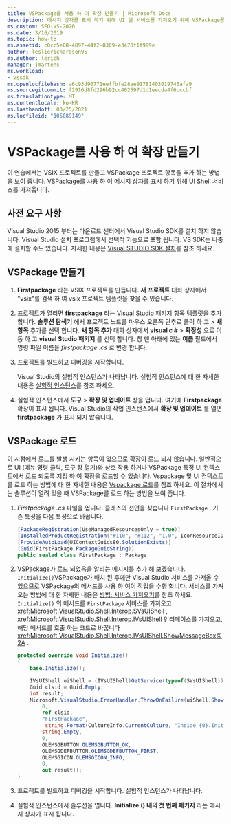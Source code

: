 ```yaml
---
title: VSPackage를 사용 하 여 확장 만들기 | Microsoft Docs
description: 메시지 상자를 표시 하기 위해 UI 셸 서비스를 가져오기 위해 VSPackage를 사용 하 여 VSIX 프로젝트를 만들고 VSPackage 프로젝트 항목을 추가 하는 방법에 대해 알아봅니다.
ms.custom: SEO-VS-2020
ms.date: 3/16/2019
ms.topic: how-to
ms.assetid: c0cc5e08-4897-44f2-8309-e3478f1f999e
author: leslierichardson95
ms.author: lerich
manager: jmartens
ms.workload:
- vssdk
ms.openlocfilehash: a6c93d90771eeffbfe28ae91781403019743afa9
ms.sourcegitcommit: f2916d8fd296b92cc402597d1d1eecda4f6cccbf
ms.translationtype: MT
ms.contentlocale: ko-KR
ms.lasthandoff: 03/25/2021
ms.locfileid: "105089149"
---
```

# <a name="create-an-extension-with-a-vspackage"></a>VSPackage를 사용 하 여 확장 만들기

이 연습에서는 VSIX 프로젝트를 만들고 VSPackage 프로젝트 항목을 추가 하는 방법을 보여 줍니다. VSPackage를 사용 하 여 메시지 상자를 표시 하기 위해 UI Shell 서비스를 가져옵니다.

## <a name="prerequisites"></a>사전 요구 사항

Visual Studio 2015 부터는 다운로드 센터에서 Visual Studio SDK를 설치 하지 않습니다. Visual Studio 설치 프로그램에서 선택적 기능으로 포함 됩니다. VS SDK는 나중에 설치할 수도 있습니다. 자세한 내용은 [Visual STUDIO SDK 설치](../extensibility/installing-the-visual-studio-sdk.md)를 참조 하세요.

## <a name="create-a-vspackage"></a>VSPackage 만들기

1. **Firstpackage** 라는 VSIX 프로젝트를 만듭니다. **새 프로젝트** 대화 상자에서 "vsix"를 검색 하 여 vsix 프로젝트 템플릿을 찾을 수 있습니다.

2. 프로젝트가 열리면 **firstpackage** 라는 Visual Studio 패키지 항목 템플릿을 추가 합니다. **솔루션 탐색기** 에서 프로젝트 노드를 마우스 오른쪽 단추로 클릭 하 고   >  **새 항목** 추가를 선택 합니다. **새 항목 추가** 대화 상자에서 **visual c #**  >  **확장성** 으로 이동 하 고 **visual Studio 패키지** 를 선택 합니다. 창 맨 아래에 있는 **이름** 필드에서 명령 파일 이름을 *firstpackage .cs* 로 변경 합니다.

3. 프로젝트를 빌드하고 디버깅을 시작합니다.

    Visual Studio의 실험적 인스턴스가 나타납니다. 실험적 인스턴스에 대 한 자세한 내용은 [실험적 인스턴스](../extensibility/the-experimental-instance.md)를 참조 하세요.

4. 실험적 인스턴스에서 **도구**  >  **확장 및 업데이트** 창을 엽니다. 여기에 **Firstpackage** 확장이 표시 됩니다. Visual Studio의 작업 인스턴스에서 **확장 및 업데이트** 를 열면 **firstpackage** 가 표시 되지 않습니다.

## <a name="load-the-vspackage"></a>VSPackage 로드

이 시점에서 로드를 발생 시키는 항목이 없으므로 확장이 로드 되지 않습니다. 일반적으로 UI (메뉴 명령 클릭, 도구 창 열기)와 상호 작용 하거나 VSPackage 특정 UI 컨텍스트에서 로드 되도록 지정 하 여 확장을 로드할 수 있습니다. Vspackage 및 UI 컨텍스트를 로드 하는 방법에 대 한 자세한 내용은 [Vspackage 로드](../extensibility/loading-vspackages.md)를 참조 하세요. 이 절차에서는 솔루션이 열려 있을 때 VSPackage를 로드 하는 방법을 보여 줍니다.

1. *Firstpackage .cs* 파일을 엽니다. 클래스의 선언을 찾습니다 `FirstPackage` . 기존 특성을 다음 특성으로 바꿉니다.

    ```csharp
    [PackageRegistration(UseManagedResourcesOnly = true)]
    [InstalledProductRegistration("#110", "#112", "1.0", IconResourceID = 400)] // Info on this package for Help/About
    [ProvideAutoLoad(UIContextGuids80.SolutionExists)]
    [Guid(FirstPackage.PackageGuidString)]
    public sealed class FirstPackage : Package
    ```

2. VSPackage가 로드 되었음을 알리는 메시지를 추가 해 보겠습니다. `Initialize()`VSPackage가 배치 된 후에만 Visual Studio 서비스를 가져올 수 있으므로 VSPackage의 메서드를 사용 하 여이 작업을 수행 합니다. 서비스를 가져오는 방법에 대 한 자세한 내용은 [방법: 서비스 가져오기](../extensibility/how-to-get-a-service.md)를 참조 하세요. `Initialize()` 의 메서드를 `FirstPackage` 서비스를 가져오고 <xref:Microsoft.VisualStudio.Shell.Interop.SVsUIShell> , <xref:Microsoft.VisualStudio.Shell.Interop.IVsUIShell> 인터페이스를 가져오고, 해당 메서드를 호출 하는 코드로 바꿉니다 <xref:Microsoft.VisualStudio.Shell.Interop.IVsUIShell.ShowMessageBox%2A> .

    ```csharp
    protected override void Initialize()
    {
        base.Initialize();

        IVsUIShell uiShell = (IVsUIShell)GetService(typeof(SVsUIShell));
        Guid clsid = Guid.Empty;
        int result;
        Microsoft.VisualStudio.ErrorHandler.ThrowOnFailure(uiShell.ShowMessageBox(
            0,
            ref clsid,
            "FirstPackage",
             string.Format(CultureInfo.CurrentCulture, "Inside {0}.Initialize()", this.GetType().FullName),
            string.Empty,
            0,
            OLEMSGBUTTON.OLEMSGBUTTON_OK,
            OLEMSGDEFBUTTON.OLEMSGDEFBUTTON_FIRST,
            OLEMSGICON.OLEMSGICON_INFO,
            0,
            out result));
    }
    ```

3. 프로젝트를 빌드하고 디버깅을 시작합니다. 실험적 인스턴스가 나타납니다.

4. 실험적 인스턴스에서 솔루션을 엽니다. **Initialize () 내의 첫 번째 패키지** 라는 메시지 상자가 표시 됩니다.
